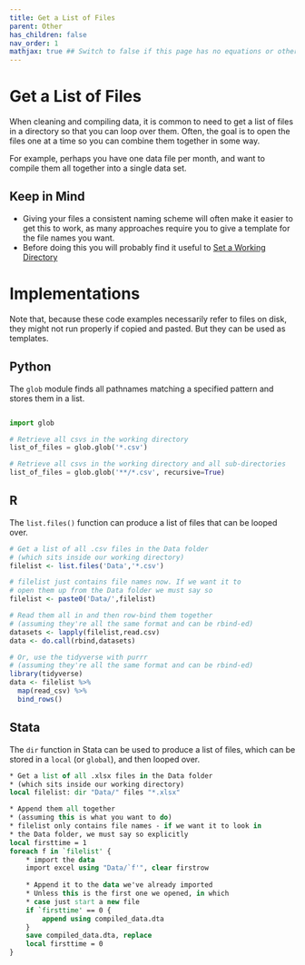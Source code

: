 ```yaml
---
title: Get a List of Files
parent: Other
has_children: false
nav_order: 1
mathjax: true ## Switch to false if this page has no equations or other math rendering.
---
```


# Get a List of Files

When cleaning and compiling data, it is common to need to get a list of files in a directory so that you can loop over them. Often, the goal is to open the files one at a time so you can combine them together in some way.

For example, perhaps you have one data file per month, and want to compile them all together into a single data set.

## Keep in Mind

- Giving your files a consistent naming scheme will often make it easier to get this to work, as many approaches require you to give a template for the file names you want.
- Before doing this you will probably find it useful to [Set a Working Directory](https://lost-stats.github.io/Other/set_a_working_directory.html)

# Implementations

Note that, because these code examples necessarily refer to files on disk, they might not run properly if copied and pasted. But they can be used as templates.

## Python
The `glob` module finds all pathnames matching a specified pattern and stores them in a list. 

```python

import glob

# Retrieve all csvs in the working directory
list_of_files = glob.glob('*.csv')

# Retrieve all csvs in the working directory and all sub-directories
list_of_files = glob.glob('**/*.csv', recursive=True)
```

## R

The `list.files()` function can produce a list of files that can be looped over.

```r
# Get a list of all .csv files in the Data folder
# (which sits inside our working directory)
filelist <- list.files('Data','*.csv')

# filelist just contains file names now. If we want it to
# open them up from the Data folder we must say so
filelist <- paste0('Data/',filelist)

# Read them all in and then row-bind them together
# (assuming they're all the same format and can be rbind-ed)
datasets <- lapply(filelist,read.csv)
data <- do.call(rbind,datasets)

# Or, use the tidyverse with purrr
# (assuming they're all the same format and can be rbind-ed)
library(tidyverse)
data <- filelist %>%
  map(read_csv) %>%
  bind_rows()
```

## Stata

The `dir` function in Stata can be used to produce a list of files, which can be stored in a `local` (or `global`), and then looped over.

```stata
* Get a list of all .xlsx files in the Data folder
* (which sits inside our working directory)
local filelist: dir "Data/" files "*.xlsx"

* Append them all together
* (assuming this is what you want to do)
* filelist only contains file names - if we want it to look in
* the Data folder, we must say so explicitly
local firsttime = 1
foreach f in `filelist' {
	* import the data
	import excel using "Data/`f'", clear firstrow
	
	* Append it to the data we've already imported
	* Unless this is the first one we opened, in which
	* case just start a new file
	if `firsttime' == 0 {
		append using compiled_data.dta
	}
	save compiled_data.dta, replace
	local firsttime = 0
}
```
